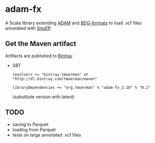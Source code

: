 # adam-fx

A Scala library extending [ADAM](https://github.com/bigdatagenomics/adam) and [BDG-formats](https://github.com/bigdatagenomics/bdg-formats) 
to load .vcf files annotated with [SnpEff](http://snpeff.sourceforge.net/). 

## Get the Maven artifact

Artifacts are published to [Bintray](https://bintray.com/tmoerman/maven/adam-fx)

* SBT

    `resolvers += "bintray-tmoerman" at "http://dl.bintray.com/tmoerman/maven"`

    `libraryDependencies += "org.tmoerman" % "adam-fx_2.10" % "0.1"`

    (substitute version with latest)

## TODO

- saving to Parquet
- loading from Parquet
- tests on large annotated .vcf files
